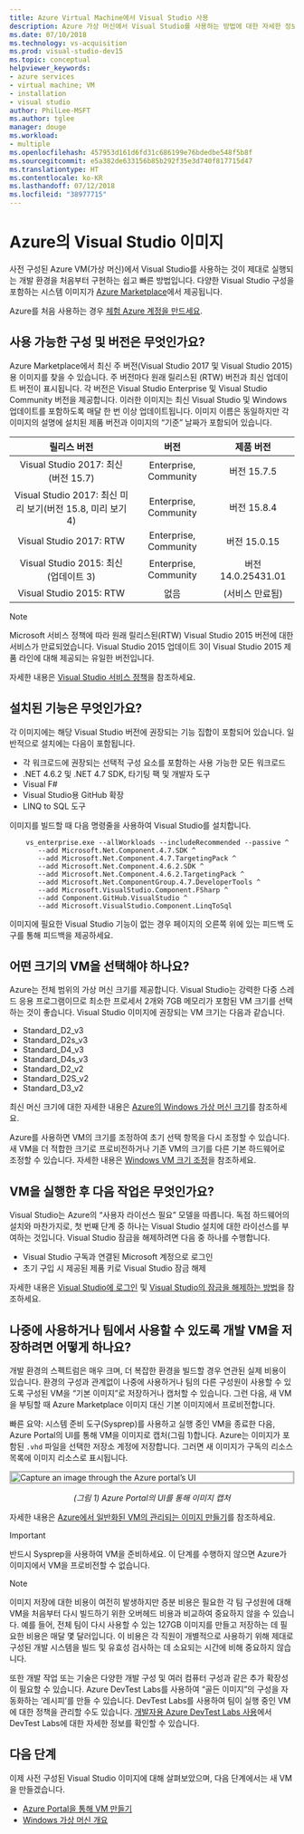 ```yaml
---
title: Azure Virtual Machine에서 Visual Studio 사용
description: Azure 가상 머신에서 Visual Studio를 사용하는 방법에 대한 자세한 정보
ms.date: 07/10/2018
ms.technology: vs-acquisition
ms.prod: visual-studio-dev15
ms.topic: conceptual
helpviewer_keywords:
- azure services
- virtual machine; VM
- installation
- visual studio
author: PhilLee-MSFT
ms.author: tglee
manager: douge
ms.workload:
- multiple
ms.openlocfilehash: 457953d161d6fd31c686199e76bdedbe548f5b8f
ms.sourcegitcommit: e5a382de633156b85b292f35e3d740f817715d47
ms.translationtype: HT
ms.contentlocale: ko-KR
ms.lasthandoff: 07/12/2018
ms.locfileid: "38977715"
---
```

# <a id="top"> </a> Azure의 Visual Studio 이미지

사전 구성된 Azure VM(가상 머신)에서 Visual Studio를 사용하는 것이 제대로 실행되는 개발 환경을 처음부터 구현하는 쉽고 빠른 방법입니다. 다양한 Visual Studio 구성을 포함하는 시스템 이미지가 [Azure Marketplace](https://azuremarketplace.microsoft.com/marketplace/apps?search=%22visual%20studio%202017%22&page=1)에서 제공됩니다.

Azure를 처음 사용하는 경우 [체험 Azure 계정을 만드세요](https://azure.microsoft.com/free).

## <a name="what-configurations-and-versions-are-available"></a>사용 가능한 구성 및 버전은 무엇인가요?

Azure Marketplace에서 최신 주 버전(Visual Studio 2017 및 Visual Studio 2015)용 이미지를 찾을 수 있습니다. 주 버전마다 원래 릴리스된 (RTW) 버전과 최신 업데이트 버전이 표시됩니다. 각 버전은 Visual Studio Enterprise 및 Visual Studio Community 버전을 제공합니다. 이러한 이미지는 최신 Visual Studio 및 Windows 업데이트를 포함하도록 매달 한 번 이상 업데이트됩니다. 이미지 이름은 동일하지만 각 이미지의 설명에 설치된 제품 버전과 이미지의 “기준” 날짜가 포함되어 있습니다.

| 릴리스 버전                                              | 버전                     |     제품 버전     |
|:------------------------------------------------------------:|:----------------------------:|:-----------------------:|
| Visual Studio 2017: 최신(버전 15.7)                    |    Enterprise, Community     |      버전 15.7.5     |
| Visual Studio 2017: 최신 미리 보기(버전 15.8, 미리 보기 4) |    Enterprise, Community     |      버전 15.8.4     |
|         Visual Studio 2017: RTW                              |    Enterprise, Community     |      버전 15.0.15    |
|   Visual Studio 2015: 최신(업데이트 3)                      |    Enterprise, Community     |  버전 14.0.25431.01  |
|         Visual Studio 2015: RTW                              |             없음             | (서비스 만료됨) |

> [!NOTE]
> Microsoft 서비스 정책에 따라 원래 릴리스된(RTW) Visual Studio 2015 버전에 대한 서비스가 만료되었습니다. Visual Studio 2015 업데이트 3이 Visual Studio 2015 제품 라인에 대해 제공되는 유일한 버전입니다.

자세한 내용은 [Visual Studio 서비스 정책](/visualstudio/productinfo/vs-servicing-vs)을 참조하세요.

## <a name="what-features-are-installed"></a>설치된 기능은 무엇인가요?

각 이미지에는 해당 Visual Studio 버전에 권장되는 기능 집합이 포함되어 있습니다. 일반적으로 설치에는 다음이 포함됩니다.

* 각 워크로드에 권장되는 선택적 구성 요소를 포함하는 사용 가능한 모든 워크로드
* .NET 4.6.2 및 .NET 4.7 SDK, 타기팅 팩 및 개발자 도구
* Visual F#
* Visual Studio용 GitHub 확장
* LINQ to SQL 도구

이미지를 빌드할 때 다음 명령줄을 사용하여 Visual Studio를 설치합니다.

```shell
    vs_enterprise.exe --allWorkloads --includeRecommended --passive ^
       --add Microsoft.Net.Component.4.7.SDK ^
       --add Microsoft.Net.Component.4.7.TargetingPack ^
       --add Microsoft.Net.Component.4.6.2.SDK ^
       --add Microsoft.Net.Component.4.6.2.TargetingPack ^
       --add Microsoft.Net.ComponentGroup.4.7.DeveloperTools ^
       --add Microsoft.VisualStudio.Component.FSharp ^
       --add Component.GitHub.VisualStudio ^
       --add Microsoft.VisualStudio.Component.LinqToSql
```

이미지에 필요한 Visual Studio 기능이 없는 경우 페이지의 오른쪽 위에 있는 피드백 도구를 통해 피드백을 제공하세요.

## <a name="what-size-vm-should-i-choose"></a>어떤 크기의 VM을 선택해야 하나요?

Azure는 전체 범위의 가상 머신 크기를 제공합니다. Visual Studio는 강력한 다중 스레드 응용 프로그램이므로 최소한 프로세서 2개와 7GB 메모리가 포함된 VM 크기를 선택하는 것이 좋습니다. Visual Studio 이미지에 권장되는 VM 크기는 다음과 같습니다.

   * Standard_D2_v3
   * Standard_D2s_v3
   * Standard_D4_v3
   * Standard_D4s_v3
   * Standard_D2_v2
   * Standard_D2S_v2
   * Standard_D3_v2

최신 머신 크기에 대한 자세한 내용은 [Azure의 Windows 가상 머신 크기](/azure/virtual-machines/windows/sizes)를 참조하세요.

Azure를 사용하면 VM의 크기를 조정하여 초기 선택 항목을 다시 조정할 수 있습니다. 새 VM을 더 적합한 크기로 프로비전하거나 기존 VM의 크기를 다른 기본 하드웨어로 조정할 수 있습니다. 자세한 내용은 [Windows VM 크기 조정](/azure/virtual-machines/windows/resize-vm)을 참조하세요.

## <a name="after-the-vm-is-running-whats-next"></a>VM을 실행한 후 다음 작업은 무엇인가요?

Visual Studio는 Azure의 “사용자 라이선스 필요” 모델을 따릅니다. 독점 하드웨어의 설치와 마찬가지로, 첫 번째 단계 중 하나는 Visual Studio 설치에 대한 라이선스를 부여하는 것입니다. Visual Studio 잠금을 해제하려면 다음 중 하나를 수행합니다.
- Visual Studio 구독과 연결된 Microsoft 계정으로 로그인
- 초기 구입 시 제공된 제품 키로 Visual Studio 잠금 해제

자세한 내용은 [Visual Studio에 로그인](../ide/signing-in-to-visual-studio.md) 및 [Visual Studio의 잠금을 해제하는 방법](../ide/how-to-unlock-visual-studio.md)을 참조하세요.

## <a name="how-do-i-save-the-development-vm-for-future-or-team-use"></a>나중에 사용하거나 팀에서 사용할 수 있도록 개발 VM을 저장하려면 어떻게 하나요?

개발 환경의 스펙트럼은 매우 크며, 더 복잡한 환경을 빌드할 경우 연관된 실제 비용이 있습니다. 환경의 구성과 관계없이 나중에 사용하거나 팀의 다른 구성원이 사용할 수 있도록 구성된 VM을 “기본 이미지”로 저장하거나 캡처할 수 있습니다. 그런 다음, 새 VM을 부팅할 때 Azure Marketplace 이미지 대신 기본 이미지에서 프로비전합니다.

빠른 요약: 시스템 준비 도구(Sysprep)를 사용하고 실행 중인 VM을 종료한 다음, Azure Portal의 UI를 통해 VM을 이미지로 캡처(그림 1)합니다. Azure는 이미지가 포함된 `.vhd` 파일을 선택한 저장소 계정에 저장합니다. 그러면 새 이미지가 구독의 리소스 목록에 이미지 리소스로 표시됩니다.

<img src="media/capture-vm.png" alt="Capture an image through the Azure portal’s UI" style="border:3px solid Silver; display: block; margin: auto;"><center>*(그림 1) Azure Portal의 UI를 통해 이미지 캡처*</center>

자세한 내용은 [Azure에서 일반화된 VM의 관리되는 이미지 만들기](/azure/virtual-machines/windows/capture-image-resource)를 참조하세요.

> [!IMPORTANT]
> 반드시 Sysprep을 사용하여 VM을 준비하세요. 이 단계를 수행하지 않으면 Azure가 이미지에서 VM을 프로비전할 수 없습니다.

> [!NOTE]
> 이미지 저장에 대한 비용이 여전히 발생하지만 증분 비용은 필요한 각 팀 구성원에 대해 VM을 처음부터 다시 빌드하기 위한 오버헤드 비용과 비교하여 중요하지 않을 수 있습니다. 예를 들어, 전체 팀이 다시 사용할 수 있는 127GB 이미지를 만들고 저장하는 데 필요한 비용은 매달 몇 달러입니다. 이 비용은 각 직원이 개별적으로 사용하기 위해 제대로 구성된 개발 시스템을 빌드 및 유효성 검사하는 데 소요되는 시간에 비해 중요하지 않습니다.

또한 개발 작업 또는 기술은 다양한 개발 구성 및 여러 컴퓨터 구성과 같은 추가 확장성이 필요할 수 있습니다. Azure DevTest Labs를 사용하여 “골든 이미지”의 구성을 자동화하는 ‘레시피’를 만들 수 있습니다. DevTest Labs를 사용하여 팀이 실행 중인 VM에 대한 정책을 관리할 수도 있습니다. [개발자용 Azure DevTest Labs 사용](/azure/devtest-lab/devtest-lab-developer-lab)에서 DevTest Labs에 대한 자세한 정보를 확인할 수 있습니다.

## <a name="next-steps"></a>다음 단계

이제 사전 구성된 Visual Studio 이미지에 대해 살펴보았으며, 다음 단계에서는 새 VM을 만들겠습니다.

* [Azure Portal을 통해 VM 만들기](/azure/virtual-machines/windows/quick-create-portal)
* [Windows 가상 머신 개요](/azure/virtual-machines/windows/overview)
